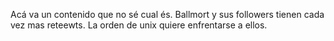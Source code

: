 Acá va un contenido que no sé cual és.
Ballmort y sus followers tienen cada vez mas reteewts.
La orden de unix quiere enfrentarse a ellos.
